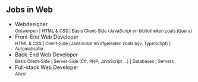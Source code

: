 Jobs in Web
-----------

 - Webdesigner  
   <small>Ontwerpen | HTML & CSS | Basis Client-Side (JavaScript en bibliotheken zoals jQuery)</small>
 - Front-End Web Developer  
   <small>HTML & CSS | Client-Side (JavaScript en afgeleiden zoals bijv. TypeScript) | Automatisatie</small>
 - Back-End Web Developer  
   <small>Basis Client-Side | Server-Side (C#, PHP, JavaScript …) | Databases | Servers</small>
 - Full-stack Web Developer  
   <small>Alles!</small>